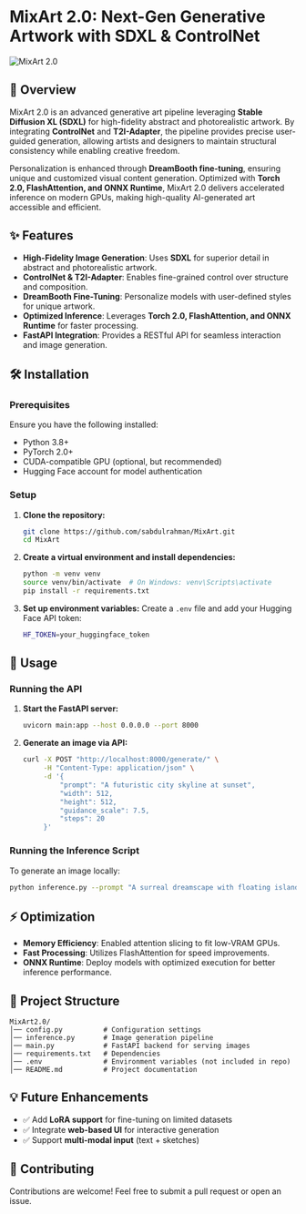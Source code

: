 # MixArt 2.0: Next-Gen Generative Artwork with SDXL & ControlNet

![MixArt 2.0](https://your-image-link-here.com)

## 🚀 Overview
MixArt 2.0 is an advanced generative art pipeline leveraging **Stable Diffusion XL (SDXL)** for high-fidelity abstract and photorealistic artwork. By integrating **ControlNet** and **T2I-Adapter**, the pipeline provides precise user-guided generation, allowing artists and designers to maintain structural consistency while enabling creative freedom.

Personalization is enhanced through **DreamBooth fine-tuning**, ensuring unique and customized visual content generation. Optimized with **Torch 2.0, FlashAttention, and ONNX Runtime**, MixArt 2.0 delivers accelerated inference on modern GPUs, making high-quality AI-generated art accessible and efficient.

## ✨ Features
- **High-Fidelity Image Generation**: Uses **SDXL** for superior detail in abstract and photorealistic artwork.
- **ControlNet & T2I-Adapter**: Enables fine-grained control over structure and composition.
- **DreamBooth Fine-Tuning**: Personalize models with user-defined styles for unique artwork.
- **Optimized Inference**: Leverages **Torch 2.0, FlashAttention, and ONNX Runtime** for faster processing.
- **FastAPI Integration**: Provides a RESTful API for seamless interaction and image generation.

## 🛠️ Installation
### Prerequisites
Ensure you have the following installed:
- Python 3.8+
- PyTorch 2.0+
- CUDA-compatible GPU (optional, but recommended)
- Hugging Face account for model authentication

### Setup
1. **Clone the repository:**
   ```bash
   git clone https://github.com/sabdulrahman/MixArt.git
   cd MixArt
   ```
2. **Create a virtual environment and install dependencies:**
   ```bash
   python -m venv venv
   source venv/bin/activate  # On Windows: venv\Scripts\activate
   pip install -r requirements.txt
   ```
3. **Set up environment variables:**
   Create a `.env` file and add your Hugging Face API token:
   ```bash
   HF_TOKEN=your_huggingface_token
   ```

## 🎨 Usage
### Running the API
1. **Start the FastAPI server:**
   ```bash
   uvicorn main:app --host 0.0.0.0 --port 8000
   ```
2. **Generate an image via API:**
   ```bash
   curl -X POST "http://localhost:8000/generate/" \
        -H "Content-Type: application/json" \
        -d '{
            "prompt": "A futuristic city skyline at sunset",
            "width": 512,
            "height": 512,
            "guidance_scale": 7.5,
            "steps": 20
        }'
   ```

### Running the Inference Script
To generate an image locally:
```bash
python inference.py --prompt "A surreal dreamscape with floating islands"
```

## ⚡ Optimization
- **Memory Efficiency**: Enabled attention slicing to fit low-VRAM GPUs.
- **Fast Processing**: Utilizes FlashAttention for speed improvements.
- **ONNX Runtime**: Deploy models with optimized execution for better inference performance.

## 📂 Project Structure
```
MixArt2.0/
│── config.py          # Configuration settings
│── inference.py       # Image generation pipeline
│── main.py            # FastAPI backend for serving images
│── requirements.txt   # Dependencies
│── .env               # Environment variables (not included in repo)
│── README.md          # Project documentation
```


## 💡 Future Enhancements
- ✅ Add **LoRA support** for fine-tuning on limited datasets
- ✅ Integrate **web-based UI** for interactive generation
- ✅ Support **multi-modal input** (text + sketches)

## 🤝 Contributing
Contributions are welcome! Feel free to submit a pull request or open an issue.

